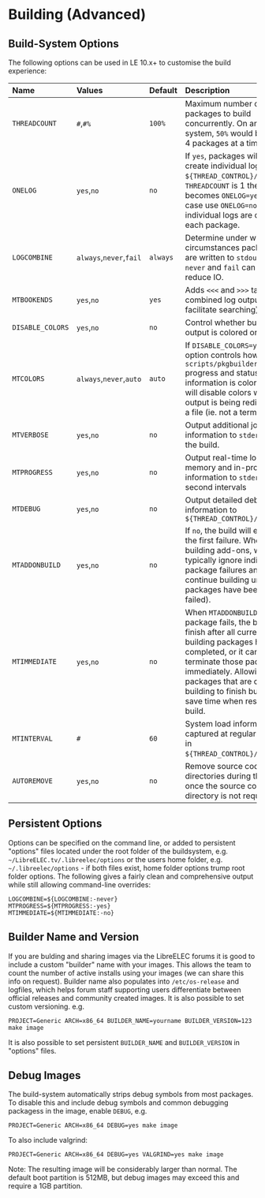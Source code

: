 # Building (Advanced)

## Build-System Options

The following options can be used in LE 10.x+ to customise the build experience:

| Name            | Values        | Default  | Description |
| :---            | :---          | :---     | :---        |
|`THREADCOUNT`    |`#`,`#%` | `100%` | Maximum number of packages to build concurrently. On an 8-core system, `50%` would build up to 4 packages at a time. |
|`ONELOG`         |`yes`,`no` | `no` |If `yes`, packages will not create individual logs in `${THREAD_CONTROL}/logs`. If `THREADCOUNT` is 1 the default becomes `ONELOG=yes` in which case use `ONELOG=no` to ensure individual logs are created for each package. |
|`LOGCOMBINE`     |`always`,`never`,`fail` | `always` | Determine under what circumstances package logs are written to `stdout`. Using `never` and `fail` can slightly reduce IO. |
|`MTBOOKENDS`     |`yes`,`no` | `yes` | Adds `<<<` and `>>>` tags to the combined log output (to facilitate searching). |
|`DISABLE_COLORS` |`yes`,`no` | `no` | Control whether build system output is colored or not. |
|`MTCOLORS`       |`always`,`never`,`auto` | `auto` | If `DISABLE_COLORS=yes ` this option controls how `scripts/pkgbuilder.py` progress and status information is colored. `auto` will disable colors when output is being redirected to a file (ie. not a terminal). |
|`MTVERBOSE`      |`yes`,`no` | `no` | Output additional job state information to `stderr` during the build. |
|`MTPROGRESS`     |`yes`,`no` | `no` | Output real-time load, memory and in-progress job information to `stderr` at 1-second intervals |
|`MTDEBUG`        |`yes`,`no` | `no` | Output detailed debug information to `${THREAD_CONTROL}/debug.log` |
|`MTADDONBUILD`   |`yes`,`no` | `no` | If `no`, the build will end after the first failure. When building add-ons, we typically ignore individual package failures and continue building until all packages have been built (or failed). |
|`MTIMMEDIATE`    |`yes`,`no` | `no` | When `MTADDONBUILD=no` and a package fails, the build can finish after all currently building packages have completed, or it can terminate those packages immediately. Allowing packages that are currently building to finish building can save time when restarting the build. |
|`MTINTERVAL`     |`#` | `60` | System load information is captured at regular intervals in `${THREAD_CONTROL}/loadstats`. |
|`AUTOREMOVE`     |`yes`,`no` | `no` | Remove source code directories during the build once the source code directory is not required. |

## Persistent Options

Options can be specified on the command line, or added to persistent "options" files located under the root folder of the buildsystem, e.g. `~/LibreELEC.tv/.libreelec/options` or the users home folder, e.g. `~/.libreelec/options` - if both files exist, home folder options trump root folder options. The following gives a fairly clean and comprehensive output while still allowing command-line overrides:

```
LOGCOMBINE=${LOGCOMBINE:-never}
MTPROGRESS=${MTPROGRESS:-yes}
MTIMMEDIATE=${MTIMMEDIATE:-no}
```

## Builder Name and Version

If you are bulding and sharing images via the LibreELEC forums it is good to include a custom "builder" name with your images. This allows the team to count the number of active installs using your images (we can share this info on request). Builder name also populates into `/etc/os-release` and logfiles, which helps forum staff supporting users differentiate between official releases and community created images. It is also possible to set custom versioning. e.g.

```
PROJECT=Generic ARCH=x86_64 BUILDER_NAME=yourname BUILDER_VERSION=123 make image
```

It is also possible to set persistent `BUILDER_NAME` and `BUILDER_VERSION` in "options" files.

## Debug Images

The build-system automatically strips debug symbols from most packages. To disable this and include debug symbols and common debugging packagess in the image, enable `DEBUG`, e.g. 

```
PROJECT=Generic ARCH=x86_64 DEBUG=yes make image
```

To also include valgrind:

```
PROJECT=Generic ARCH=x86_64 DEBUG=yes VALGRIND=yes make image
```

Note: The resulting image will be considerably larger than normal. The default boot partition is 512MB, but debug images may exceed this and require a 1GB partition.

